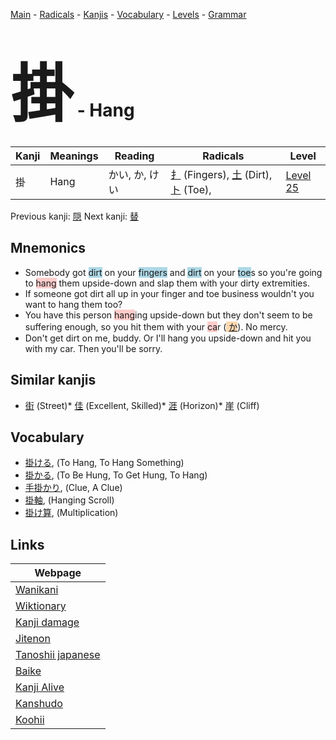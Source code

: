 <style> bigfont {font-size: 100px}</style>
[Main](../index.md) -
[Radicals](../radicals.md) -
[Kanjis](../kanjis.md) -
[Vocabulary](../vocabulary.md) -
[Levels](../levels.md) -
[Grammar](../grammar.md)
# <bigfont> 掛</bigfont> - Hang 

| Kanji | Meanings | Reading | Radicals | Level |
| --- | --- | --- | --- | --- |
| 掛 | Hang | かい, か, けい | [扌](../radicals/扌.md) (Fingers), [土](../radicals/土.md) (Dirt), [ト](../radicals/ト.md) (Toe),  | [Level 25](../levels/wk_level25.md) |

Previous kanji: [隠](隠.md) Next kanji: [替](替.md) 

## Mnemonics
 * Somebody got <span style="background-color:#ADD8E6"> dirt</span> on your <span style="background-color:#ADD8E6"> fingers</span> and <span style="background-color:#ADD8E6"> dirt</span> on your <span style="background-color:#ADD8E6"> toe</span>s so you're going to <span style="background-color:#ffcccb"> hang</span> them upside-down and slap them with your dirty extremities.
* If someone got dirt all up in your finger and toe business wouldn't you want to hang them too?
* You have this person <span style="background-color:#ffcccb"> hang</span>ing upside-down but they don't seem to be suffering enough, so you hit them with your <span style="background-color:#ffcccb"> ca</span>r (<span style="background-color:#fed8b1"> [か](https://jisho.org/search/か)</span>). No mercy.
* Don't get dirt on me, buddy. Or I'll hang you upside-down and hit you with my car. Then you'll be sorry.


## Similar kanjis
 * [街](街.md) (Street)* [佳](佳.md) (Excellent, Skilled)* [涯](涯.md) (Horizon)* [崖](崖.md) (Cliff)


## Vocabulary
 * [掛ける](../vocabulary/掛.md), (To Hang, To Hang Something)
* [掛かる](../vocabulary/掛.md), (To Be Hung, To Get Hung, To Hang)
* [手掛かり](../vocabulary/掛.md), (Clue, A Clue)
* [掛軸](../vocabulary/掛.md), (Hanging Scroll)
* [掛け算](../vocabulary/掛.md), (Multiplication)



## Links 

| Webpage |
| --- |
| [Wanikani          ](https://www.wanikani.com/kanji/掛) |
| [Wiktionary        ](https://en.wiktionary.org/wiki/掛) |
| [Kanji damage      ](http://www.kanjidamage.com/kanji/search?utf8=✓&q=掛) |
| [Jitenon           ](https://jitenon.com/kanji/掛) |
| [Tanoshii japanese ](https://www.tanoshiijapanese.com/dictionary/kanji.cfm?k=掛) |
| [Baike             ](https://baike.baidu.com/item/掛) |
| [Kanji Alive       ](https://app.kanjialive.com/掛) |
| [Kanshudo          ](https://www.kanshudo.com/searchmn?q=掛) |
| [Koohii            ](https://kanji.koohii.com/study/kanji/掛) |
